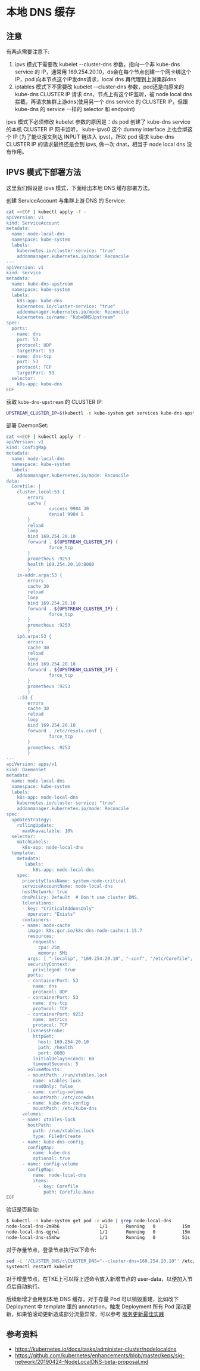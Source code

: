 # 本地 DNS 缓存

## 注意

有两点需要注意下:

1. ipvs 模式下需要改 kubelet --cluster-dns 参数，指向一个非 kube-dns service 的 IP，通常用 169.254.20.10，ds会在每个节点创建一个网卡绑这个IP，pod 向本节点这个IP发dns请求，local dns 再代理到上游集群dns
2. iptables 模式下不需要改 kubelet --cluster-dns 参数，pod还是向原来的 kube-dns CLUSTER IP 请求 dns，节点上有这个IP监听，被 node local dns 拦截，再请求集群上游dns(使用另一个 dns service 的 CLUSTER IP，但跟 kube-dns 的 service 一样的 selector 和 endpoint)

ipvs 模式下必须修改 kubelet 参数的原因是：ds pod 创建了 kube-dns service 的本机 CLUSTER IP 网卡监听， kube-ipvs0 这个 dummy interface 上也会绑这个 IP (为了能让报文到达 INPUT 链进入 ipvs)，所以 pod 请求 kube-dns CLUSTER IP 的请求最终还是会到 ipvs, 做一次 dnat，相当于 node local dns 没有作用。

## IPVS 模式下部署方法

这里我们假设是 ipvs 模式，下面给出本地 DNS 缓存部署方法。

创建 ServiceAccount 与集群上游 DNS 的 Service:

``` bash
cat <<EOF | kubectl apply -f -
apiVersion: v1
kind: ServiceAccount
metadata:
  name: node-local-dns
  namespace: kube-system
  labels:
    kubernetes.io/cluster-service: "true"
    addonmanager.kubernetes.io/mode: Reconcile
---
apiVersion: v1
kind: Service
metadata:
  name: kube-dns-upstream
  namespace: kube-system
  labels:
    k8s-app: kube-dns
    kubernetes.io/cluster-service: "true"
    addonmanager.kubernetes.io/mode: Reconcile
    kubernetes.io/name: "KubeDNSUpstream"
spec:
  ports:
  - name: dns
    port: 53
    protocol: UDP
    targetPort: 53
  - name: dns-tcp
    port: 53
    protocol: TCP
    targetPort: 53
  selector:
    k8s-app: kube-dns
EOF
```

获取 `kube-dns-upstream` 的 CLUSTER IP:

``` bash
UPSTREAM_CLUSTER_IP=$(kubectl -n kube-system get services kube-dns-upstream -o jsonpath="{.spec.clusterIP}")
```

部署 DaemonSet:

``` bash
cat <<EOF | kubectl apply -f -
apiVersion: v1
kind: ConfigMap
metadata:
  name: node-local-dns
  namespace: kube-system
  labels:
    addonmanager.kubernetes.io/mode: Reconcile
data:
  Corefile: |
    cluster.local:53 {
        errors
        cache {
                success 9984 30
                denial 9984 5
        }
        reload
        loop
        bind 169.254.20.10
        forward . ${UPSTREAM_CLUSTER_IP} {
                force_tcp
        }
        prometheus :9253
        health 169.254.20.10:8080
        }
    in-addr.arpa:53 {
        errors
        cache 30
        reload
        loop
        bind 169.254.20.10
        forward . ${UPSTREAM_CLUSTER_IP} {
                force_tcp
        }
        prometheus :9253
        }
    ip6.arpa:53 {
        errors
        cache 30
        reload
        loop
        bind 169.254.20.10
        forward . ${UPSTREAM_CLUSTER_IP} {
                force_tcp
        }
        prometheus :9253
        }
    .:53 {
        errors
        cache 30
        reload
        loop
        bind 169.254.20.10
        forward . /etc/resolv.conf {
                force_tcp
        }
        prometheus :9253
        }
---
apiVersion: apps/v1
kind: DaemonSet
metadata:
  name: node-local-dns
  namespace: kube-system
  labels:
    k8s-app: node-local-dns
    kubernetes.io/cluster-service: "true"
    addonmanager.kubernetes.io/mode: Reconcile
spec:
  updateStrategy:
    rollingUpdate:
      maxUnavailable: 10%
  selector:
    matchLabels:
      k8s-app: node-local-dns
  template:
    metadata:
       labels:
          k8s-app: node-local-dns
    spec:
      priorityClassName: system-node-critical
      serviceAccountName: node-local-dns
      hostNetwork: true
      dnsPolicy: Default  # Don't use cluster DNS.
      tolerations:
      - key: "CriticalAddonsOnly"
        operator: "Exists"
      containers:
      - name: node-cache
        image: k8s.gcr.io/k8s-dns-node-cache:1.15.7
        resources:
          requests:
            cpu: 25m
            memory: 5Mi
        args: [ "-localip", "169.254.20.10", "-conf", "/etc/Corefile", "-upstreamsvc", "kube-dns-upstream" ]
        securityContext:
          privileged: true
        ports:
        - containerPort: 53
          name: dns
          protocol: UDP
        - containerPort: 53
          name: dns-tcp
          protocol: TCP
        - containerPort: 9253
          name: metrics
          protocol: TCP
        livenessProbe:
          httpGet:
            host: 169.254.20.10
            path: /health
            port: 8080
          initialDelaySeconds: 60
          timeoutSeconds: 5
        volumeMounts:
        - mountPath: /run/xtables.lock
          name: xtables-lock
          readOnly: false
        - name: config-volume
          mountPath: /etc/coredns
        - name: kube-dns-config
          mountPath: /etc/kube-dns
      volumes:
      - name: xtables-lock
        hostPath:
          path: /run/xtables.lock
          type: FileOrCreate
      - name: kube-dns-config
        configMap:
          name: kube-dns
          optional: true
      - name: config-volume
        configMap:
          name: node-local-dns
          items:
            - key: Corefile
              path: Corefile.base
EOF
```

验证是否启动:

``` bash
$ kubectl -n kube-system get pod -o wide | grep node-local-dns
node-local-dns-2m9b6               1/1       Running   0          15m       10.0.0.28    10.0.0.28
node-local-dns-qgrwl               1/1       Running   0          15m       10.0.0.186   10.0.0.186
node-local-dns-s5mhw               1/1       Running   0          51s       10.0.0.76    10.0.0.76
```

对于存量节点，登录节点执行以下命令:

``` bash
sed -i '/CLUSTER_DNS/c\CLUSTER_DNS="--cluster-dns=169.254.20.10"' /etc/kubernetes/kubelet
systemctl restart kubelet
```

对于增量节点，在TKE上可以将上述命令放入新增节点的 user-data，以便加入节点后自动执行。

后续新增才会用到本地 DNS 缓存，对于存量 Pod 可以销毁重建，比如改下 Deployment 中 template 里的 annotation，触发 Deployment 所有 Pod 滚动更新，如果怕滚动更新造成部分流量异常，可以参考 [服务更新最佳实践](https://k8s.imroc.io/solution/service-ha#smooth-update)

## 参考资料

* https://kubernetes.io/docs/tasks/administer-cluster/nodelocaldns
* https://github.com/kubernetes/enhancements/blob/master/keps/sig-network/20190424-NodeLocalDNS-beta-proposal.md
